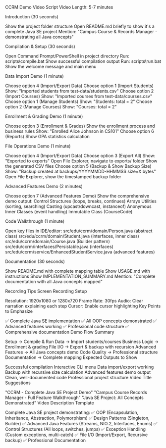 CCRM Demo Video Script Video Length: 5-7 minutes

Introduction (30 seconds)

Show the project folder structure Open README.md briefly to show it's a complete Java SE project Mention: "Campus Course & Records Manager - demonstrating all Java concepts"

Compilation & Setup (30 seconds)

Open Command Prompt/PowerShell in project directory Run: scripts\compile.bat Show successful compilation output Run: scripts\run.bat Show the welcome message and main menu

Data Import Demo (1 minute)

Choose option 4 (Import/Export Data) Choose option 1 (Import Students) Show: "Imported students from test-data/students.csv" Choose option 2 (Import Courses) Show: "Imported courses from test-data/courses.csv" Choose option 1 (Manage Students) Show: "Students: total = 2" Choose option 2 (Manage Courses) Show: "Courses: total = 2"

Enrollment & Grading Demo (1 minute)

Choose option 3 (Enrollment & Grades) Show the enrollment process and business rules Show: "Enrolled Alice Johnson in CS101" Choose option 6 (Reports) Show GPA statistics calculation

File Operations Demo (1 minute)

Choose option 4 (Import/Export Data) Choose option 3 (Export All) Show: "Exported to exports" Open File Explorer, navigate to exports/ folder Show the generated CSV files Choose option 5 (Backup & Show Backup Size) Show: "Backup created at backups/YYYYMMDD-HHMMSS size=X bytes" Open File Explorer, show the timestamped backup folder

Advanced Features Demo (2 minutes)

Choose option 7 (Advanced Features Demo) Show the comprehensive demo output: Control Structures (loops, breaks, continues) Arrays Utilities (sorting, searching) Casting (upcast/downcast, instanceof) Anonymous Inner Classes (event handling) Immutable Class (CourseCode)

Code Walkthrough (1 minute)

Open key files in IDE/editor: src/edu/ccrm/domain/Person.java (abstract class) src/edu/ccrm/domain/Student.java (interfaces, inner class) src/edu/ccrm/domain/Course.java (Builder pattern) src/edu/ccrm/interfaces/Persistable.java (interfaces) src/edu/ccrm/service/EnhancedStudentService.java (advanced features)

Documentation (30 seconds)

Show README.md with complete mapping table Show USAGE.md with instructions Show IMPLEMENTATION_SUMMARY.md Mention: "Complete documentation with all Java concepts mapped"

Recording Tips Screen Recording Setup

Resolution: 1920x1080 or 1280x720
Frame Rate: 30fps
Audio: Clear narration explaining each step
Cursor: Enable cursor highlighting
Key Points to Emphasize

✅ Complete Java SE implementation
✅ All OOP concepts demonstrated
✅ Advanced features working
✅ Professional code structure
✅ Comprehensive documentation
Demo Flow Summary

Setup → Compile & Run
Data → Import students/courses
Business Logic → Enrollment & grading
File I/O → Export & backup with recursion
Advanced Features → All Java concepts demo
Code Quality → Professional structure
Documentation → Complete mapping
Expected Outputs to Show

Successful compilation
Interactive CLI menu
Data import/export working
Backup with recursive size calculation
Advanced features demo output
Clean, well-documented code
Professional project structure
Video Title Suggestions

"CCRM - Complete Java SE Project Demo"
"Campus Course Records Manager - Full Feature Walkthrough"
"Java SE Project: All Concepts Demonstrated"
Video Description Template

Complete Java SE project demonstrating: ✅ OOP (Encapsulation, Inheritance, Abstraction, Polymorphism) ✅ Design Patterns (Singleton, Builder) ✅ Advanced Java Features (Streams, NIO.2, Interfaces, Enums) ✅ Control Structures (All loops, switches, jumps) ✅ Exception Handling (Custom exceptions, multi-catch) ✅ File I/O (Import/Export, Recursive backup) ✅ Professional Documentation

